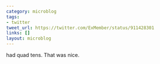 ```yaml
---
category: microblog
tags:
- twitter
tweet_url: https://twitter.com/ExMember/status/911428301
links: []
layout: microblog
---
```

had quad tens. That was nice.

